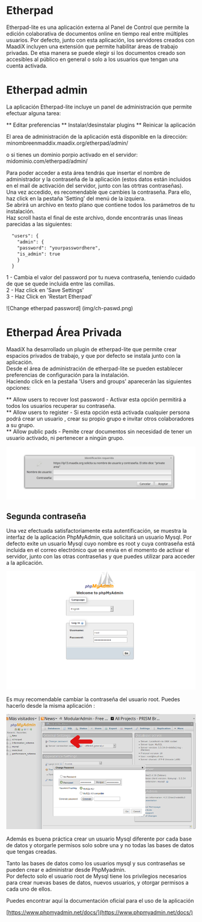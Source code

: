# Etherpad   

Etherpad-lite es una aplicación externa al Panel de Control que permite la edición colaborativa de documentos online en tiempo real entre múltiples usuarios. 
Por defecto, junto con esta aplicación, los servidores creados con MaadiX incluyen una extensión que permite habilitar áreas de trabajo privadas. De etsa manera se puede elegir si los documentos creado son accesibles al público en general o solo a los usuarios que tengan una cuenta activada.  


# Etherpad admin

La aplicación  Etherpad-lite incluye un panel de administración que permite efectuar alguna tarea:

** Editar preferencias
** Instalar/desinstalar plugins
** Reinicar la aplicación

El area de administración de la aplicación está disponible en la dirección:
    minombreenmaddix.maadix.org/etherpad/admin/

o si tienes un dominio porpio activado en el servidor:
    midominio.com/etherpad/admin/

Para poder acceder a esta área tendrás que insertar el nombre de administrador y la contraseña de la aplicación (estos datos están incluidos en el mail de activación del servidor, junto con las otrtras contraseñas).  
Una vez accedido, es recomendable que cambies la contraseña.  Para ello, haz click en la pestaña 'Setting' del menú de la izquiera.  
 Se abrirá un archivo en texto plano  que contiene todos los parámetros de tu instalación.  
Haz scroll hasta el final de este archivo, donde encontrarás unas líneas parecidas a las siguientes:

      "users": {
        "admin": {
        "password": "yourpasswordhere",
        "is_admin": true
        }
      }

1 - Cambia el valor del password por tu nueva contraseña, teniendo cuidado de que se quede incluida entre las comillas.    
2 - Haz click en 'Save Settings'  
3 - Haz Click en 'Restart Etherpad'  
 
![Change etherpad password] (img/ch-paswd.png)  


# Etherpad Área Privada 

MaadiX ha desarrollado un plugin de etherpad-lite que permite crear espacios privados de trabajo, y que por defecto se instala junto con la aplicación.  
Desde el área de administración de etherpad-lite se  pueden establecer preferencias de configuración para la instalación.  
Haciendo click en la pestaña 'Users and groups' aparecerán las siguientes opciones:  


** Allow users to recover lost password - Activar esta opción permitirá a todos los usuarios recuperar su contraseña.  
** Allow users to register - Si esta opción está activada cualquier persona podrá crear un usuario , crear su propio grupo e invitar otros colaboradores a su grupo.  
** Allow public pads - Pemite crear documentos sin necesidad de tener un usuario activado, ni pertenecer a ningún grupo.



![Phpmyadmin private area](img/private-area-phpmyadmin.png)

## Segunda contraseña  
Una vez efectuada satisfactoriamente esta autentificación, se muestra la interfaz de la aplicación PhpMyAdmin, que solicitará un usuario Mysql. Por defecto exite un usuario Mysql cuyo nombre es root y cuya contraseña está incluida en el correo electrónico que se envia en el momento de activar el servidor, junto con las otras contraseñas y que puedes utilizar para acceder a la aplicación.  

![Phpmyadmin](img/phpmyadmin.png)

Es muy recomendable cambiar la contraseña del usuario root. Puedes hacerlo desde la misma aplicación :

![Phpmyadmin change password ](img/phpmyadmin-chpswd.png)   


Además es buena práctica crear un usuario Mysql diferente por cada base de datos y otorgarle permisos solo sobre una y no todas las bases de datos que tengas creadas.

Tanto las bases de datos como los usuarios mysql y sus contraseñas se pueden crear e administrar desde PhpMyadmin.  
Por defecto solo el usuario root de Mysql tiene los privilegios necesarios para crear nuevas bases de datos, nuevos usuarios, y otorgar permisos a cada uno de ellos.  

Puedes encontrar aquí la documentación oficial para el uso de la aplicación  

[https://www.phpmyadmin.net/docs/](https://www.phpmyadmin.net/docs/)
